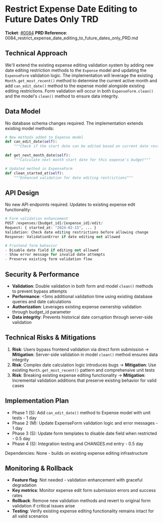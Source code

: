 # Restrict Expense Date Editing to Future Dates Only TRD

**Ticket**: [#0084](https://github.com/MarcinOrlowski/pyggy-expense-tracker/issues/84)
**PRD Reference**: 0084_restrict_expense_date_editing_to_future_dates_only_PRD.md

## Technical Approach

We'll extend the existing expense editing validation system by adding new date editing restriction methods to the `Expense` model and updating the `ExpenseForm` validation logic. The implementation will leverage the existing `Month.get_most_recent()` method to determine the current active month and add `can_edit_date()` method to the expense model alongside existing editing restrictions. Form validation will occur in both `ExpenseForm.clean()` and the model's `clean()` method to ensure data integrity.

## Data Model

No database schema changes required. The implementation extends existing model methods:

```python
# New methods added to Expense model
def can_edit_date(self):
    """Check if the start date can be edited based on current date restrictions"""
    
def get_next_month_date(self):
    """Calculate next month start date for this expense's budget"""

# Updated method in ExpenseForm  
def clean_started_at(self):
    """Enhanced validation for date editing restrictions"""
```

## API Design

No new API endpoints required. Updates to existing expense edit functionality:

```python
# Form validation enhancement
POST /expenses/{budget_id}/{expense_id}/edit/
Request: { started_at: "2024-02-15", ... }
Validation: Check date editing restrictions before allowing change
Response: ValidationError if date editing not allowed

# Frontend form behavior
- Disable date field if editing not allowed
- Show error message for invalid date attempts
- Preserve existing form validation flow
```

## Security & Performance

- **Validation**: Double validation in both form and model `clean()` methods to prevent bypass attempts
- **Performance**: <5ms additional validation time using existing database queries and date calculations
- **Authorization**: Leverages existing expense ownership validation through budget_id parameter
- **Data integrity**: Prevents historical date corruption through server-side validation

## Technical Risks & Mitigations

1. **Risk**: Users bypass frontend validation via direct form submission → **Mitigation**: Server-side validation in model `clean()` method ensures data integrity
2. **Risk**: Complex date calculation logic introduces bugs → **Mitigation**: Use existing `Month.get_most_recent()` pattern and comprehensive unit tests
3. **Risk**: Breaking existing expense editing functionality → **Mitigation**: Incremental validation additions that preserve existing behavior for valid cases

## Implementation Plan

- Phase 1 (S): Add `can_edit_date()` method to Expense model with unit tests - 1 day
- Phase 2 (M): Update ExpenseForm validation logic and error messages - 1 day  
- Phase 3 (S): Update form templates to disable date field when restricted - 0.5 day
- Phase 4 (S): Integration testing and CHANGES.md entry - 0.5 day

Dependencies: None - builds on existing expense editing infrastructure

## Monitoring & Rollback

- **Feature flag**: Not needed - validation enhancement with graceful degradation
- **Key metrics**: Monitor expense edit form submission errors and success rates
- **Rollback**: Remove new validation methods and revert to original form validation if critical issues arise
- **Testing**: Verify existing expense editing functionality remains intact for all valid scenarios